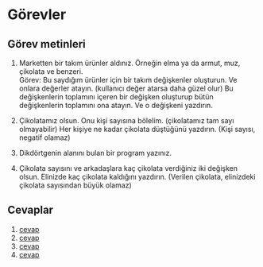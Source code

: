 # Görevler

## Görev metinleri

1. Marketten bir takım ürünler aldınız. Örneğin elma ya da armut, muz, çikolata ve benzeri.\
Görev: Bu saydığım ürünler için bir takım değişkenler oluşturun. Ve onlara değerler atayın. (kullanıcı değer atarsa daha güzel olur) Bu değişkenlerin toplamını içeren bir değişken oluşturup bütün değişkenlerin toplamını ona atayın. Ve o değişkeni yazdırın.

2. Çikolatamız olsun. Onu kişi sayısına bölelim. (çikolatamız tam sayı olmayabilir) Her kişiye ne kadar çikolata düştüğünü yazdırın. (Kişi sayısı, negatif olamaz)

3. Dikdörtgenin alanını bulan bir program yazınız.

4. Çikolata sayısını ve arkadaşlara kaç çikolata verdiğiniz iki değişken olsun. Elinizde kaç çikolata kaldığını yazdırın. (Verilen çikolata, elinizdeki çikolata sayısından büyük olamaz)

## Cevaplar

1. [cevap](gorev1.c)
2. [cevap](gorev2.c)
3. [cevap](gorev3.c)
4. [cevap](gorev4.c)
